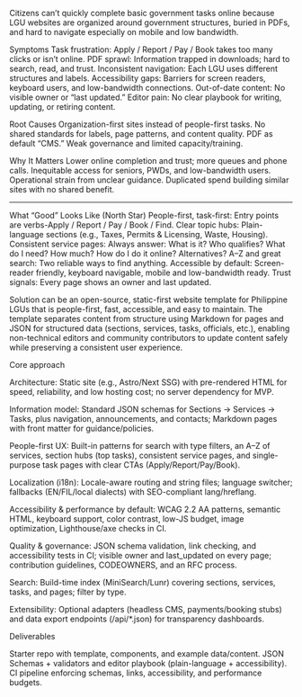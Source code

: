 Citizens can’t quickly complete basic government tasks online because LGU websites are organized around government structures, buried in PDFs, and hard to navigate especially on mobile and low bandwidth.

Symptoms
Task frustration: Apply / Report / Pay / Book takes too many clicks or isn’t online.
PDF sprawl: Information trapped in downloads; hard to search, read, and trust.
Inconsistent navigation: Each LGU uses different structures and labels.
Accessibility gaps: Barriers for screen readers, keyboard users, and low-bandwidth connections.
Out-of-date content: No visible owner or “last updated.”
Editor pain: No clear playbook for writing, updating, or retiring content.

Root Causes
Organization-first sites instead of people-first tasks.
No shared standards for labels, page patterns, and content quality.
PDF as default “CMS.”
Weak governance and limited capacity/training.

Why It Matters
Lower online completion and trust; more queues and phone calls.
Inequitable access for seniors, PWDs, and low-bandwidth users.
Operational strain from unclear guidance.
Duplicated spend building similar sites with no shared benefit.

---

What “Good” Looks Like (North Star)
People-first, task-first: Entry points are verbs-Apply / Report / Pay / Book / Find.
Clear topic hubs: Plain-language sections (e.g., Taxes, Permits & Licensing, Waste, Housing).
Consistent service pages: Always answer: What is it? Who qualifies? What do I need? How much? How do I do it online? Alternatives?
A–Z and great search: Two reliable ways to find anything.
Accessible by default: Screen-reader friendly, keyboard navigable, mobile and low-bandwidth ready.
Trust signals: Every page shows an owner and last updated.

Solution can be an open-source, static-first website template for Philippine LGUs that is people-first, fast, accessible, and easy to maintain. The template separates content from structure using Markdown for pages and JSON for structured data (sections, services, tasks, officials, etc.), enabling non-technical editors and community contributors to update content safely while preserving a consistent user experience.

Core approach

Architecture: Static site (e.g., Astro/Next SSG) with pre-rendered HTML for speed, reliability, and low hosting cost; no server dependency for MVP.

Information model: Standard JSON schemas for Sections → Services → Tasks, plus navigation, announcements, and contacts; Markdown pages with front matter for guidance/policies.

People-first UX: Built-in patterns for search with type filters, an A–Z of services, section hubs (top tasks), consistent service pages, and single-purpose task pages with clear CTAs (Apply/Report/Pay/Book).

Localization (i18n): Locale-aware routing and string files; language switcher; fallbacks (EN/FIL/local dialects) with SEO-compliant lang/hreflang.

Accessibility & performance by default: WCAG 2.2 AA patterns, semantic HTML, keyboard support, color contrast, low-JS budget, image optimization, Lighthouse/axe checks in CI.

Quality & governance: JSON schema validation, link checking, and accessibility tests in CI; visible owner and last_updated on every page; contribution guidelines, CODEOWNERS, and an RFC process.

Search: Build-time index (MiniSearch/Lunr) covering sections, services, tasks, and pages; filter by type.

Extensibility: Optional adapters (headless CMS, payments/booking stubs) and data export endpoints (/api/\*.json) for transparency dashboards.

Deliverables

Starter repo with template, components, and example data/content.
JSON Schemas + validators and editor playbook (plain-language + accessibility).
CI pipeline enforcing schemas, links, accessibility, and performance budgets.
